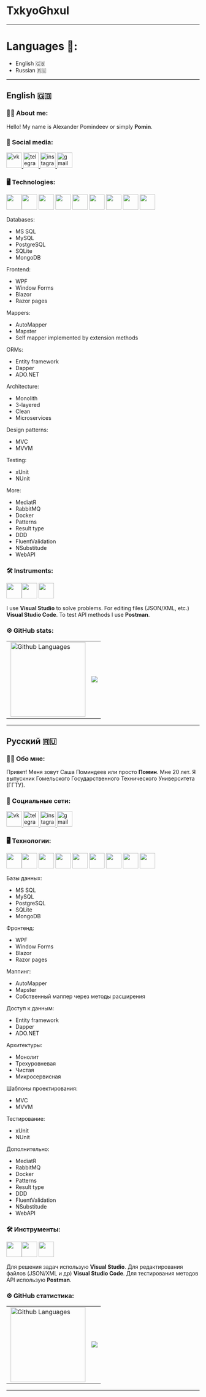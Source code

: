 
# TxkyoGhxul

---

# Languages 📢:
  - English 🇬🇧
  - Russian 🇷🇺

---

## English 🇬🇧
### :man_technologist: About me:
<p>
  Hello! My name is Alexander Pomindeev or simply <b>Pomin</b>.
 </p>

### 🤝 Social media:
<div id="badges">
  <a href="https://vk.com/pxmiu">
    <img src="icons/VK.png" width="40" height="40" alt="vk" />
  </a>
  <a href="https://t.me/pxmiu">
    <img src="icons/Telegram.png" width="40" height="40" alt="telegram" />
  </a>
  <a href="https://www.instagram.com/99svd">
    <img src="icons/Instagram.png" width="40" height="40" alt="instagram" />
  </a>
  <a href="mailto:pmnsplay@gmail.com">
    <img src="icons/Gmail.png" width="40" height="40" alt="gmail" />
  </a>
</div>

### 🖥️ Technologies:
<img src="icons/dotnet.png" width="40" height="40" /><img src="icons/docker.png" width="40" height="40" />
<img src="icons/rabbitmq.svg" width="40" height="40" />
<img src="icons/Blazor.png" width="40" height="40" />
<img src="icons/mongodb.png" width="40" height="40" />
<img src="icons/sql-server.png" width="40" height="40" />
<img src="icons/postgresql.png" width="40" height="40" />
<img src="icons/mysql.png" width="40" height="40" />
<img src="icons/mediatr.png" width="40" height="40" />
<p>
  Databases:
  <ul>
    <li>MS SQL</li>
    <li>MySQL</li>
    <li>PostgreSQL</li>
    <li>SQLite</li>
    <li>MongoDB</li>
  </ul>
  Frontend:
  <ul>
    <li>WPF</li>
    <li>Window Forms</li>
    <li>Blazor</li>
    <li>Razor pages</li>
  </ul>
  Mappers:
  <ul>
    <li>AutoMapper</li>
    <li>Mapster</li>
    <li>Self mapper implemented by extension methods</li>
  </ul>
  ORMs:
  <ul>
    <li>Entity framework</li>
    <li>Dapper</li>
    <li>ADO.NET</li>
  </ul>
  Architecture:
  <ul>
    <li>Monolith</li>
    <li>3-layered</li>
    <li>Clean</li>
    <li>Microservices</li>
  </ul>
  Design patterns:
  <ul>
    <li>MVC</li>
    <li>MVVM</li>
  </ul>
  Testing:
  <ul>
    <li>xUnit</li>
    <li>NUnit</li>
  </ul>
  More:
  <ul>
    <li>MediatR</li>
    <li>RabbitMQ</li>
    <li>Docker</li>
    <li>Patterns</li>
    <li>Result type</li>
    <li>DDD</li>
    <li>FluentValidation</li>
    <li>NSubstitude</li>
    <li>WebAPI</li>
  </ul>
</p>

### 🛠 Instruments:
<img src="icons/visual-studio-code.png" width="40" height="40" /><img src="icons/visual-studio.png" width="40" height="40" />
<img src="icons/postman.png" width="40" height="40" />
<p>
  I use <b>Visual Studio</b> to solve problems. For editing files (JSON/XML, etc.) <b>Visual Studio Code</b>. To test API methods I use <b>Postman</b>.
</p>

### ⚙️ GitHub stats:

<table>
  <tr>
    <td>
      <img height="195px" align="right" alt="Github Languages" src="https://github-readme-stats-sigma-five.vercel.app/api/top-langs/?username=TxkyoGhxul&layout=compact&theme=vision-friendly-dark" />
    </td>
    <td>
      <img src="https://github-readme-stats.vercel.app/api?username=TxkyoGhxul&show_icons=true&theme=merko" />
    </td>
  </tr>
</table>

---

## Русский 🇷🇺
### :man_technologist: Обо мне:
<p>
  Привет! Меня зовут Саша Поминдеев или просто <b>Помин</b>. Мне 20 лет. Я выпускник Гомельского Государственного Технического Университета (ГГТУ).
 </p>

### 🤝 Социальные сети:
<div id="badges">
  <a href="https://vk.com/pxmiu">
    <img src="icons/VK.png" width="40" height="40" alt="vk" />
  </a>
  <a href="https://t.me/pxmiu">
    <img src="icons/Telegram.png" width="40" height="40" alt="telegram" />
  </a>
  <a href="https://www.instagram.com/99svd">
    <img src="icons/Instagram.png" width="40" height="40" alt="instagram" />
  </a>
  <a href="mailto:pmnsplay@gmail.com">
    <img src="icons/Gmail.png" width="40" height="40" alt="gmail" />
  </a>
</div>

### 🖥️ Технологии:
<img src="icons/dotnet.png" width="40" height="40" /><img src="icons/docker.png" width="40" height="40" />
<img src="icons/rabbitmq.svg" width="40" height="40" />
<img src="icons/Blazor.png" width="40" height="40" />
<img src="icons/mongodb.png" width="40" height="40" />
<img src="icons/sql-server.png" width="40" height="40" />
<img src="icons/postgresql.png" width="40" height="40" />
<img src="icons/mysql.png" width="40" height="40" />
<img src="icons/mediatr.png" width="40" height="40" />
<p>
  Базы данных:
  <ul>
    <li>MS SQL</li>
    <li>MySQL</li>
    <li>PostgreSQL</li>
    <li>SQLite</li>
    <li>MongoDB</li>
  </ul>
  Фронтенд:
  <ul>
    <li>WPF</li>
    <li>Window Forms</li>
    <li>Blazor</li>
    <li>Razor pages</li>
  </ul>
  Маппинг:
  <ul>
    <li>AutoMapper</li>
    <li>Mapster</li>
    <li>Собственный маппер через методы расширения</li>
  </ul>
  Доступ к данным:
  <ul>
    <li>Entity framework</li>
    <li>Dapper</li>
    <li>ADO.NET</li>
  </ul>
  Архитектуры:
  <ul>
    <li>Монолит</li>
    <li>Трехуровневая</li>
    <li>Чистая</li>
    <li>Микросервисная</li>
  </ul>
  Шаблоны проектирования:
  <ul>
    <li>MVC</li>
    <li>MVVM</li>
  </ul>
  Тестирование:
  <ul>
    <li>xUnit</li>
    <li>NUnit</li>
  </ul>
  Дополнительно:
  <ul>
    <li>MediatR</li>
    <li>RabbitMQ</li>
    <li>Docker</li>
    <li>Patterns</li>
    <li>Result type</li>
    <li>DDD</li>
    <li>FluentValidation</li>
    <li>NSubstitude</li>
    <li>WebAPI</li>
  </ul>
</p>

### 🛠 Инструменты:
<img src="icons/visual-studio-code.png" width="40" height="40" /><img src="icons/visual-studio.png" width="40" height="40" />
<img src="icons/postman.png" width="40" height="40" />
<p>
  Для решения задач использую <b>Visual Studio</b>. Для редактирования файлов (JSON/XML и др) <b>Visual Studio Code</b>. Для тестирования методов API использую <b>Postman</b>.
</p>

### ⚙️ GitHub статистика:

<table>
  <tr>
    <td>
      <img height="195px" align="right" alt="Github Languages" src="https://github-readme-stats-sigma-five.vercel.app/api/top-langs/?username=TxkyoGhxul&layout=compact&theme=vision-friendly-dark" />
    </td>
    <td>
      <img src="https://github-readme-stats.vercel.app/api?username=TxkyoGhxul&show_icons=true&theme=merko" />
    </td>
  </tr>
</table>


---
